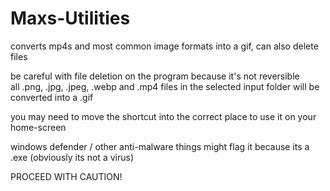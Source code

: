 # Maxs-Utilities
converts mp4s and most common image formats into a gif, can also delete files

be careful with file deletion on the program because it's not reversible  
all .png, .jpg, .jpeg, .webp and .mp4 files in the selected input folder will be converted into a .gif

you may need to move the shortcut into the correct place to use it on your home-screen

windows defender / other anti-malware things might flag it because its a .exe (obviously its not a virus)

PROCEED WITH CAUTION!
